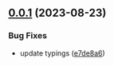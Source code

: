 

## [0.0.1](https://github.com/TopGunBuild/async-stream-emitter/compare/v1.1.1...v0.0.1) (2023-08-23)


### Bug Fixes

* update typings ([e7de8a6](https://github.com/TopGunBuild/async-stream-emitter/commit/e7de8a67a0d70e56c0191a7c2f08e2dee06cc7c4))